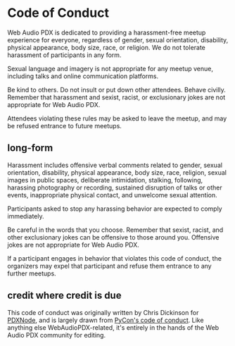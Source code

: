 # Code of Conduct

Web Audio PDX is dedicated to providing a harassment-free meetup experience for everyone, regardless of gender, sexual orientation, disability, physical appearance, body size, race, or religion. We do not tolerate harassment of participants in any form.

Sexual language and imagery is not appropriate for any meetup venue, including talks and online communication platforms.

Be kind to others. Do not insult or put down other attendees. Behave civilly. Remember that harassment and sexist, racist, or exclusionary jokes are not appropriate for Web Audio PDX.

Attendees violating these rules may be asked to leave the meetup, and may be refused entrance to future meetups.

## long-form

Harassment includes offensive verbal comments related to gender, sexual orientation, disability, physical appearance, body size, race, religion, sexual images in public spaces, 
deliberate intimidation, stalking, following, harassing photography or recording, sustained disruption of talks or other events, inappropriate physical contact, and unwelcome sexual attention.

Participants asked to stop any harassing behavior are expected to comply immediately.

Be careful in the words that you choose. Remember that sexist, racist, and other exclusionary jokes can be offensive to those around you. Offensive jokes are not appropriate for Web Audio PDX.

If a participant engages in behavior that violates this code of conduct, the organizers may expel that participant and refuse them entrance to any further meetups.

## credit where credit is due

This code of conduct was originally written by Chris Dickinson for [PDXNode](https://www.meetup.com/pdxnode/), and is largely drawn from [PyCon's code of conduct](https://us.pycon.org/2012/codeofconduct/). Like anything else WebAudioPDX-related, it's entirely in the hands of the Web Audio PDX community for editing.